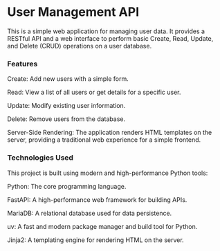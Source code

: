 # User Management API

This is a simple web application for managing user data. It provides a RESTful API and a web interface to perform basic Create, Read, Update, and Delete (CRUD) operations on a user database.

### Features

Create: Add new users with a simple form.

Read: View a list of all users or get details for a specific user.

Update: Modify existing user information.

Delete: Remove users from the database.

Server-Side Rendering: The application renders HTML templates on the server, providing a traditional web experience for a simple frontend.

### Technologies Used

This project is built using modern and high-performance Python tools:

Python: The core programming language.

FastAPI: A high-performance web framework for building APIs.

MariaDB: A relational database used for data persistence.

uv: A fast and modern package manager and build tool for Python.

Jinja2: A templating engine for rendering HTML on the server.

